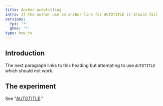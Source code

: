 ```yaml
---
title: Anchor autotitling
intro: If the author use an anchor link for AUTOTITLE it should fail
versions:
  fpt: '*'
  ghes: '*'
type: how_to
---
```


## Introduction

The next paragraph links to this heading but attempting to use `AUTOTITLE`
which should not work.

## The experiment

See "[AUTOTITLE](#introduction)."
